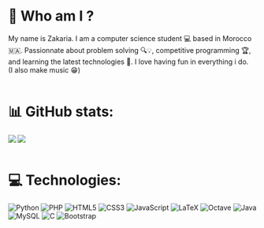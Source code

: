# 👋 Who am I ?
My name is Zakaria. I am a computer science student 💻 based in Morocco 🇲🇦. Passionnate about problem solving 🔍💡, competitive programming 
🏆, and learning the latest technologies 🚀. I love having fun in everything i do.<br>
(I also make music 😁)
<br><br>

<link rel="stylesheet" href="https://cdn.jsdelivr.net/gh/devicons/devicon@v2.15.1/devicon.min.css">

# 📊 GitHub stats:
<img align="left" src="https://github-readme-stats.vercel.app/api?username=zakariaCHOUKRI&show_icons=true&theme=tokyonight">
<img src="https://github-readme-stats.vercel.app/api/top-langs/?username=zakariaCHOUKRI&layout=compact&theme=tokyonight">
<br><br>



# 💻 Technologies:
![Python](https://img.shields.io/badge/python-3670A0?style=for-the-badge&logo=python&logoColor=ffdd54) ![PHP](https://img.shields.io/badge/php-%23777BB4.svg?style=for-the-badge&logo=php&logoColor=white) ![HTML5](https://img.shields.io/badge/html5-%23E34F26.svg?style=for-the-badge&logo=html5&logoColor=white) ![CSS3](https://img.shields.io/badge/css3-%231572B6.svg?style=for-the-badge&logo=css3&logoColor=white) ![JavaScript](https://img.shields.io/badge/javascript-%23323330.svg?style=for-the-badge&logo=javascript&logoColor=%23F7DF1E) ![LaTeX](https://img.shields.io/badge/latex-%23008080.svg?style=for-the-badge&logo=latex&logoColor=white) ![Octave](https://img.shields.io/badge/OCTAVE-darkblue?style=for-the-badge&logo=octave&logoColor=fcd683) ![Java](https://img.shields.io/badge/java-%23ED8B00.svg?style=for-the-badge&logo=openjdk&logoColor=white) ![MySQL](https://img.shields.io/badge/mysql-%2300f.svg?style=for-the-badge&logo=mysql&logoColor=white) 	![C](https://img.shields.io/badge/c-%2300599C.svg?style=for-the-badge&logo=c&logoColor=white) ![Bootstrap](https://img.shields.io/badge/bootstrap-%23563D7C.svg?style=for-the-badge&logo=bootstrap&logoColor=white)

